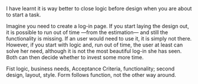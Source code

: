 I have learnt it is way better to close logic before design when you are about to start a task.

Imagine you need to create a log-in page. If you start laying the design out, it is possible to run out of time —from the estimation— and still the functionality is missing. If an user would need to use it, it is simply not there. However, if you start with logic and, run out of time, the user at least can solve her need, although it is not the most beautiful log-in she has seen. Both can then decide whether to invest some more time.

Fist logic, business needs, Acceptance Criteria, functionality; second design, layout, style. Form follows function, not the other way around.
